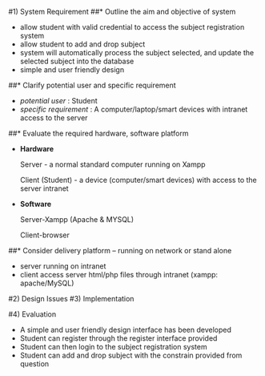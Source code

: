 #1) System Requirement
##* Outline the aim and objective of system 
- allow student with valid credential to access the subject registration system
- allow student to add and drop subject 
- system will automatically process the subject selected, and update the selected subject into the database
- simple and user friendly design

##* Clarify potential user and specific requirement
- *potential user* : Student
- *specific requirement* : A computer/laptop/smart devices with intranet access to the server

##* Evaluate the required hardware, software platform 
- __Hardware__

  Server           - a normal standard computer running on Xampp

  Client (Student) - a device (computer/smart devices) with access to the server intranet

- __Software__

  Server-Xampp (Apache & MYSQL)

  Client-browser


##* Consider delivery platform – running on network or stand alone
- server running on intranet
- client access server html/php files through intranet (xampp: apache/MySQL)



#2) Design Issues
#3) Implementation


#4) Evaluation
- A simple and user friendly design interface has been developed
- Student can register through the register interface provided
- Student can then login to the subject registration system
- Student can add and drop subject with the constrain provided from question
